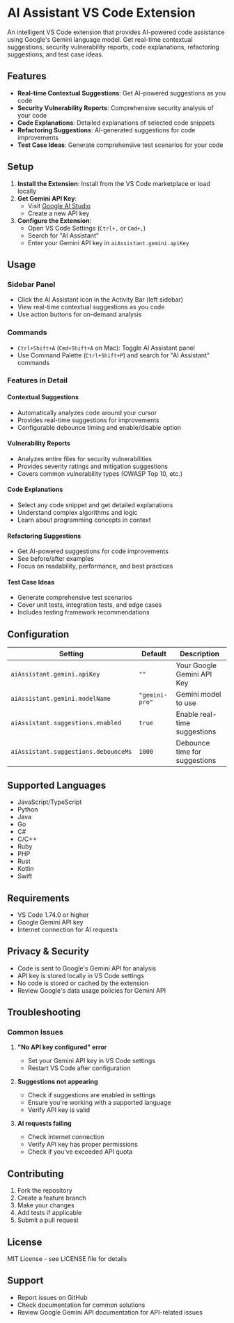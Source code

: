 # AI Assistant VS Code Extension

An intelligent VS Code extension that provides AI-powered code assistance using Google's Gemini language model. Get real-time contextual suggestions, security vulnerability reports, code explanations, refactoring suggestions, and test case ideas.

## Features

- **Real-time Contextual Suggestions**: Get AI-powered suggestions as you code
- **Security Vulnerability Reports**: Comprehensive security analysis of your code
- **Code Explanations**: Detailed explanations of selected code snippets
- **Refactoring Suggestions**: AI-generated suggestions for code improvements
- **Test Case Ideas**: Generate comprehensive test scenarios for your code

## Setup

1. **Install the Extension**: Install from the VS Code marketplace or load locally
2. **Get Gemini API Key**: 
   - Visit [Google AI Studio](https://makersuite.google.com/app/apikey)
   - Create a new API key
3. **Configure the Extension**:
   - Open VS Code Settings (`Ctrl+,` or `Cmd+,`)
   - Search for "AI Assistant"
   - Enter your Gemini API key in `aiAssistant.gemini.apiKey`

## Usage

### Sidebar Panel
- Click the AI Assistant icon in the Activity Bar (left sidebar)
- View real-time contextual suggestions as you code
- Use action buttons for on-demand analysis

### Commands
- `Ctrl+Shift+A` (`Cmd+Shift+A` on Mac): Toggle AI Assistant panel
- Use Command Palette (`Ctrl+Shift+P`) and search for "AI Assistant" commands

### Features in Detail

#### Contextual Suggestions
- Automatically analyzes code around your cursor
- Provides real-time suggestions for improvements
- Configurable debounce timing and enable/disable option

#### Vulnerability Reports
- Analyzes entire files for security vulnerabilities
- Provides severity ratings and mitigation suggestions
- Covers common vulnerability types (OWASP Top 10, etc.)

#### Code Explanations
- Select any code snippet and get detailed explanations
- Understand complex algorithms and logic
- Learn about programming concepts in context

#### Refactoring Suggestions
- Get AI-powered suggestions for code improvements
- See before/after examples
- Focus on readability, performance, and best practices

#### Test Case Ideas
- Generate comprehensive test scenarios
- Cover unit tests, integration tests, and edge cases
- Includes testing framework recommendations

## Configuration

| Setting | Default | Description |
|---------|---------|-------------|
| `aiAssistant.gemini.apiKey` | `""` | Your Google Gemini API Key |
| `aiAssistant.gemini.modelName` | `"gemini-pro"` | Gemini model to use |
| `aiAssistant.suggestions.enabled` | `true` | Enable real-time suggestions |
| `aiAssistant.suggestions.debounceMs` | `1000` | Debounce time for suggestions |

## Supported Languages

- JavaScript/TypeScript
- Python
- Java
- Go
- C#
- C/C++
- Ruby
- PHP
- Rust
- Kotlin
- Swift

## Requirements

- VS Code 1.74.0 or higher
- Google Gemini API key
- Internet connection for AI requests

## Privacy & Security

- Code is sent to Google's Gemini API for analysis
- API key is stored locally in VS Code settings
- No code is stored or cached by the extension
- Review Google's data usage policies for Gemini API

## Troubleshooting

### Common Issues

1. **"No API key configured" error**
   - Set your Gemini API key in VS Code settings
   - Restart VS Code after configuration

2. **Suggestions not appearing**
   - Check if suggestions are enabled in settings
   - Ensure you're working with a supported language
   - Verify API key is valid

3. **AI requests failing**
   - Check internet connection
   - Verify API key has proper permissions
   - Check if you've exceeded API quota

## Contributing

1. Fork the repository
2. Create a feature branch
3. Make your changes
4. Add tests if applicable
5. Submit a pull request

## License

MIT License - see LICENSE file for details

## Support

- Report issues on GitHub
- Check documentation for common solutions
- Review Google Gemini API documentation for API-related issues